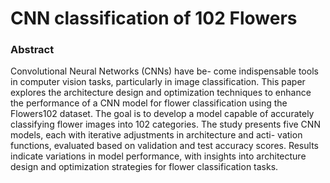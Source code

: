 # CNN classification of 102 Flowers 
### Abstract
Convolutional Neural Networks (CNNs) have be-
come indispensable tools in computer vision tasks, particularly in
image classification. This paper explores the architecture design
and optimization techniques to enhance the performance of a
CNN model for flower classification using the Flowers102 dataset.
The goal is to develop a model capable of accurately classifying
flower images into 102 categories. The study presents five CNN
models, each with iterative adjustments in architecture and acti-
vation functions, evaluated based on validation and test accuracy
scores. Results indicate variations in model performance, with
insights into architecture design and optimization strategies for
flower classification tasks.
